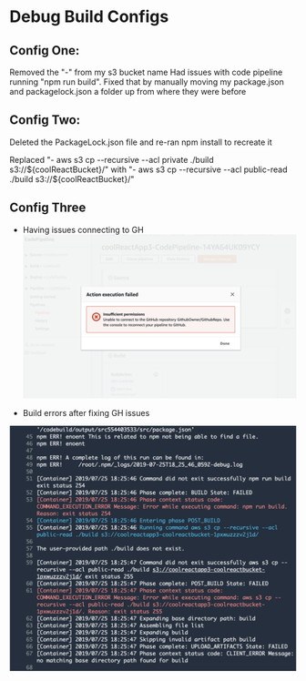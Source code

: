 # Debug Build Configs

## Config One: 
Removed the "-" from my s3 bucket name
Had issues with code pipeline running "npm run build". Fixed that by manually moving my package.json and packagelock.json a folder up from where they were before

## Config Two:
Deleted the PackageLock.json file and re-ran npm install to recreate it

Replaced "- aws s3 cp --recursive --acl private ./build s3://${coolReactBucket}/" with "- aws s3 cp --recursive --acl public-read ./build s3://${coolReactBucket}/"

## Config Three
- Having issues connecting to GH
![File Three](./assets/aws3-error.png)

- Build errors after fixing GH issues

![File Build](./assets/aws3-initial-build-error.png)

